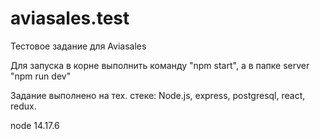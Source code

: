 # aviasales.test
Тестовое задание для Aviasales


Для запуска в корне выполнить команду "npm start", а в папке server "npm run dev"


Задание выполнено на тех. стеке: Node.js, express, postgresql, react, redux.


node 14.17.6
